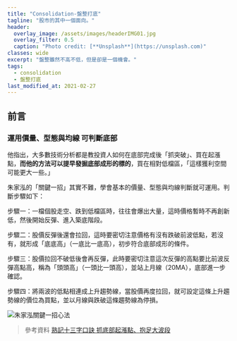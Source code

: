 ```yaml
---
title: "Consolidation-盤整打底"
tagline: "股市的其中一個面向。"
header:
  overlay_image: /assets/images/headerIMG01.jpg
  overlay_filter: 0.5
  caption: "Photo credit: [**Unsplash**](https://unsplash.com)"
classes: wide
excerpt: "盤整雖然不高不低，但是卻是一個機會。"
tags:
  - consolidation
  - 盤整打底
last_modified_at: 2021-02-27
---
```


## 前言

### **運用價量、型態與均線 可判斷底部**

他指出，大多數技術分析都是教投資人如何在底部完成後「抓突破」、買在起漲點，**而他的方法可以提早發掘底部成形的標的**，買在相對低檔區，「這樣獲利空間可能更大一些。」

朱家泓的「關鍵一招」其實不難，學會基本的價量、型態與均線判斷就可運用。判斷步驟如下：

步驟一：一檔個股走空、跌到低檔區時，往往會爆出大量，這時價格暫時不再創新低，然後開始反彈、進入築底階段。

步驟二：股價反彈後還會拉回，這時要密切注意價格有沒有跌破前波低點，若沒有，就形成「底底高」（一底比一底高），初步符合底部成形的條件。

步驟三：股價拉回不破低後會再反彈，此時要密切注意這次反彈的高點要比前波反彈高點高，稱為「頭頭高」（一頭比一頭高），並站上月線（20MA），底部進一步確認。

步驟四：將兩波的低點相連成上升趨勢線，當股價再度拉回，就可設定這條上升趨勢線的價位為買點，並以月線與跌破這條趨勢線為停損。

![朱家泓關鍵一招心法](https://i.imgur.com/CVgliuH.jpg)

> 參考資料
> [熟記十三字口訣 抓底部起漲點、抱足大波段](https://ctee.com.tw/news/stock/121151.html)
<!--stackedit_data:
eyJoaXN0b3J5IjpbMjA1MDk4NjQ1NywtNDY4NjQ4Nzk4LC00Nj
cwNjg5ODldfQ==
-->